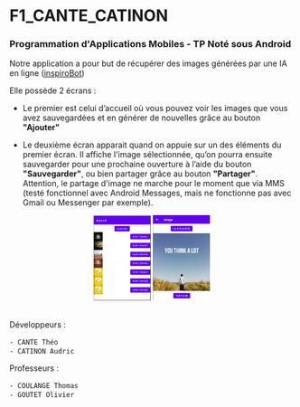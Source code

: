 # F1_CANTE_CATINON

### Programmation d'Applications Mobiles - TP Noté sous Android

Notre application a pour but de récupérer des images générées par une IA en ligne ([inspiroBot](https://inspirobot.me/api?generate=true)) 

Elle possède 2 écrans :
- Le premier est celui d’accueil où vous pouvez voir les images que vous avez sauvegardées et en générer de nouvelles grâce au bouton <b>"Ajouter"</b>
	
- Le deuxième écran apparait quand on appuie sur un des éléments du premier écran. Il affiche l'image sélectionnée, qu’on pourra ensuite sauvegarder pour une prochaine ouverture à l’aide du bouton <b>"Sauvegarder"</b>, ou bien partager grâce au bouton <b>"Partager"</b>. Attention, le partage d'image ne marche pour le moment que via MMS (testé fonctionnel avec Android Messages, mais ne fonctionne pas avec Gmail ou Messenger par exemple).

<p align="center">
    <img src="Images/Home.png" width=20%/>
    <img src="Images/Detail.png" width=20%/>
</p>

<br/>
Développeurs :

    - CANTE Théo
    - CATINON Audric

Professeurs :

	- COULANGE Thomas 
	- GOUTET Olivier 
